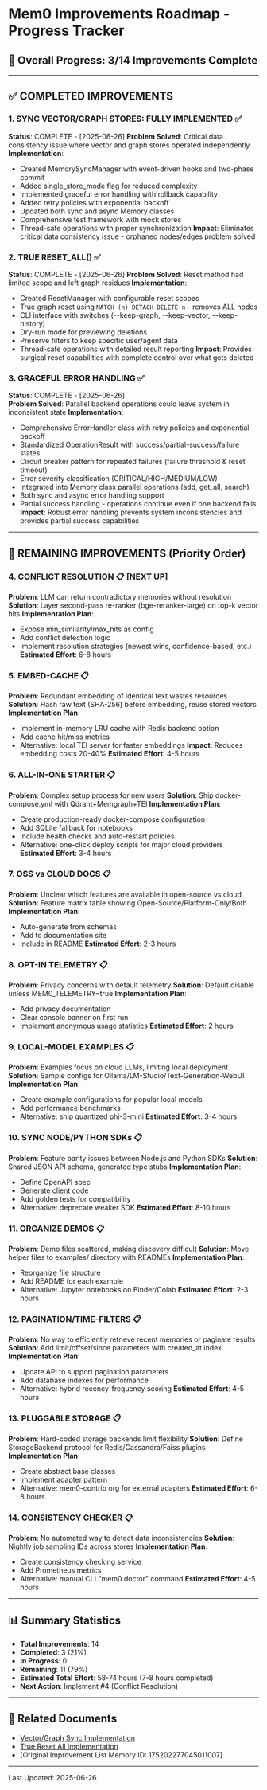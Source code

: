# Mem0 Improvements Roadmap - Progress Tracker

## 🎯 Overall Progress: 3/14 Improvements Complete

---

## ✅ COMPLETED IMPROVEMENTS

### 1. SYNC VECTOR/GRAPH STORES: FULLY IMPLEMENTED ✅
**Status**: COMPLETE - [2025-06-26]
**Problem Solved**: Critical data consistency issue where vector and graph stores operated independently
**Implementation**:
- Created MemorySyncManager with event-driven hooks and two-phase commit
- Added single_store_mode flag for reduced complexity  
- Implemented graceful error handling with rollback capability
- Added retry policies with exponential backoff
- Updated both sync and async Memory classes
- Comprehensive test framework with mock stores
- Thread-safe operations with proper synchronization
**Impact**: Eliminates critical data consistency issue - orphaned nodes/edges problem solved

### 2. TRUE RESET_ALL() ✅
**Status**: COMPLETE - [2025-06-26]
**Problem Solved**: Reset method had limited scope and left graph residues
**Implementation**:
- Created ResetManager with configurable reset scopes
- True graph reset using `MATCH (n) DETACH DELETE n` - removes ALL nodes
- CLI interface with switches (--keep-graph, --keep-vector, --keep-history)
- Dry-run mode for previewing deletions
- Preserve filters to keep specific user/agent data
- Thread-safe operations with detailed result reporting
**Impact**: Provides surgical reset capabilities with complete control over what gets deleted

### 3. GRACEFUL ERROR HANDLING ✅
**Status**: COMPLETE - [2025-06-26]  
**Problem Solved**: Parallel backend operations could leave system in inconsistent state
**Implementation**:
- Comprehensive ErrorHandler class with retry policies and exponential backoff
- Standardized OperationResult with success/partial-success/failure states
- Circuit breaker pattern for repeated failures (failure threshold & reset timeout)
- Error severity classification (CRITICAL/HIGH/MEDIUM/LOW)
- Integrated into Memory class parallel operations (add, get_all, search)
- Both sync and async error handling support
- Partial success handling - operations continue even if one backend fails
**Impact**: Robust error handling prevents system inconsistencies and provides partial success capabilities

---

## 🔄 REMAINING IMPROVEMENTS (Priority Order)

### 4. CONFLICT RESOLUTION 📋 **[NEXT UP]**
**Problem**: LLM can return contradictory memories without resolution
**Solution**: Layer second-pass re-ranker (bge-reranker-large) on top-k vector hits
**Implementation Plan**:
- Expose min_similarity/max_hits as config
- Add conflict detection logic
- Implement resolution strategies (newest wins, confidence-based, etc.)
**Estimated Effort**: 6-8 hours

### 5. EMBED-CACHE 📋
**Problem**: Redundant embedding of identical text wastes resources
**Solution**: Hash raw text (SHA-256) before embedding, reuse stored vectors
**Implementation Plan**:
- Implement in-memory LRU cache with Redis backend option
- Add cache hit/miss metrics
- Alternative: local TEI server for faster embeddings
**Impact**: Reduces embedding costs 20-40%
**Estimated Effort**: 4-5 hours

### 6. ALL-IN-ONE STARTER 📋
**Problem**: Complex setup process for new users
**Solution**: Ship docker-compose.yml with Qdrant+Memgraph+TEI
**Implementation Plan**:
- Create production-ready docker-compose configuration
- Add SQLite fallback for notebooks
- Include health checks and auto-restart policies
- Alternative: one-click deploy scripts for major cloud providers
**Estimated Effort**: 3-4 hours

### 7. OSS vs CLOUD DOCS 📋
**Problem**: Unclear which features are available in open-source vs cloud
**Solution**: Feature matrix table showing Open-Source/Platform-Only/Both
**Implementation Plan**:
- Auto-generate from schemas
- Add to documentation site
- Include in README
**Estimated Effort**: 2-3 hours

### 8. OPT-IN TELEMETRY 📋
**Problem**: Privacy concerns with default telemetry
**Solution**: Default disable unless MEM0_TELEMETRY=true
**Implementation Plan**:
- Add privacy documentation
- Clear console banner on first run
- Implement anonymous usage statistics
**Estimated Effort**: 2 hours

### 9. LOCAL-MODEL EXAMPLES 📋
**Problem**: Examples focus on cloud LLMs, limiting local deployment
**Solution**: Sample configs for Ollama/LM-Studio/Text-Generation-WebUI
**Implementation Plan**:
- Create example configurations for popular local models
- Add performance benchmarks
- Alternative: ship quantized phi-3-mini
**Estimated Effort**: 3-4 hours

### 10. SYNC NODE/PYTHON SDKs 📋
**Problem**: Feature parity issues between Node.js and Python SDKs
**Solution**: Shared JSON API schema, generated type stubs
**Implementation Plan**:
- Define OpenAPI spec
- Generate client code
- Add golden tests for compatibility
- Alternative: deprecate weaker SDK
**Estimated Effort**: 8-10 hours

### 11. ORGANIZE DEMOS 📋
**Problem**: Demo files scattered, making discovery difficult
**Solution**: Move helper files to examples/ directory with READMEs
**Implementation Plan**:
- Reorganize file structure
- Add README for each example
- Alternative: Jupyter notebooks on Binder/Colab
**Estimated Effort**: 2-3 hours

### 12. PAGINATION/TIME-FILTERS 📋
**Problem**: No way to efficiently retrieve recent memories or paginate results
**Solution**: Add limit/offset/since parameters with created_at index
**Implementation Plan**:
- Update API to support pagination parameters
- Add database indexes for performance
- Alternative: hybrid recency-frequency scoring
**Estimated Effort**: 4-5 hours

### 13. PLUGGABLE STORAGE 📋
**Problem**: Hard-coded storage backends limit flexibility
**Solution**: Define StorageBackend protocol for Redis/Cassandra/Faiss plugins
**Implementation Plan**:
- Create abstract base classes
- Implement adapter pattern
- Alternative: mem0-contrib org for external adapters
**Estimated Effort**: 6-8 hours

### 14. CONSISTENCY CHECKER 📋
**Problem**: No automated way to detect data inconsistencies
**Solution**: Nightly job sampling IDs across stores
**Implementation Plan**:
- Create consistency checking service
- Add Prometheus metrics
- Alternative: manual CLI "mem0 doctor" command
**Estimated Effort**: 4-5 hours

---

## 📊 Summary Statistics

- **Total Improvements**: 14
- **Completed**: 3 (21%)
- **In Progress**: 0
- **Remaining**: 11 (79%)
- **Estimated Total Effort**: 58-74 hours (7-8 hours completed)
- **Next Action**: Implement #4 (Conflict Resolution)

---

## 🔗 Related Documents

- [Vector/Graph Sync Implementation](./VECTOR_GRAPH_SYNC_IMPLEMENTATION.md)
- [True Reset All Implementation](./TRUE_RESET_ALL_IMPLEMENTATION.md)
- [Original Improvement List Memory ID: 175202277045011007]

---

Last Updated: 2025-06-26 
